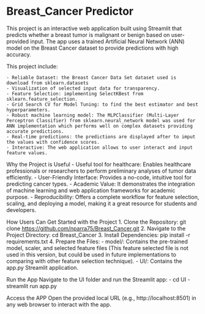 # Breast_Cancer Predictor

This project is an interactive web application built using Streamlit that predicts whether a breast tumor is malignant or benign based on user-provided input. The app uses a trained Artificial Neural Network (ANN) model on the Breast Cancer dataset to provide predictions with high accuracy.

This project include:

    - Reliable Dataset: the Breast Cancer Data Set dataset used is download from sklearn.datasets
    - Visualization of selected input data for transparency.
    - Feature Selection: implementing SelectKBest from sklearn.feature_selection.
    - Grid Search CV for Model Tuning: to find the best estimator and best hyperparameters.
    - Robust machine learning model: The MLPClassifier (Multi-Layer Perceptron Classifier) from sklearn.neural_network model was used for ANN implementation which performs well on complex datasets providing accurate predictions.
    - Real-time predictions: the predictions are displayed after to imput the values with confidence scores.
    - Interactive: The web application allows to user interact and input feature values.


Why the Project is Useful
    - Useful tool for healthcare: Enables healthcare professionals or researchers to perform preliminary analyses of tumor data efficiently.
    - User-Friendly Interface: Provides a no-code, intuitive tool for predicting cancer types.
    - Academic Value: It demonstrates the integration of machine learning and web application frameworks for academic purpose.
    - Reproducibility: Offers a complete workflow for feature selection, scaling, and deploying a model, making it a great resource for students and developers.

How Users Can Get Started with the Project
    1. Clone the Repository: git clone https://github.com/nparra75/Breast_Cancer.git
    2. Navigate to the Project Directory: cd Breast_Cancer 
    3. Install Dependencies: pip install -r requirements.txt
    4. Prepare the Files:
        - model/: Contains the pre-trained model, scaler, and selected feature files (This feature selected file is not used in this version, but could be used in future implementations to comparing with other feature selection technique).
        - UI/: Contains the app.py Streamlit application.

Run the App
    Navigate to the UI folder and run the Streamlit app: 
        - cd UI
        - streamlit run app.py

Access the APP
    Open the provided local URL (e.g., http://localhost:8501) in any web browser to interact with the app.